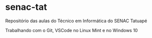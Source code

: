 # senac-tat
Repositório das aulas do Técnico em Informática do SENAC Tatuapé

Trabalhando com o Git, VSCode no Linux Mint e no Windows 10
